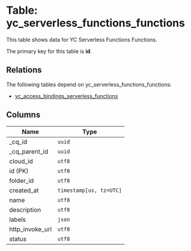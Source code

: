 # Table: yc_serverless_functions_functions

This table shows data for YC Serverless Functions Functions.

The primary key for this table is **id**.

## Relations

The following tables depend on yc_serverless_functions_functions:
  - [yc_access_bindings_serverless_functions](yc_access_bindings_serverless_functions.md)

## Columns

| Name          | Type          |
| ------------- | ------------- |
|_cq_id|`uuid`|
|_cq_parent_id|`uuid`|
|cloud_id|`utf8`|
|id (PK)|`utf8`|
|folder_id|`utf8`|
|created_at|`timestamp[us, tz=UTC]`|
|name|`utf8`|
|description|`utf8`|
|labels|`json`|
|http_invoke_url|`utf8`|
|status|`utf8`|